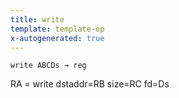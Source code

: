 ```yaml
---
title: write
template: template-op
x-autogenerated: true
---
```


`write ABCDs → reg`

RA = write dstaddr=RB size=RC fd=Ds
